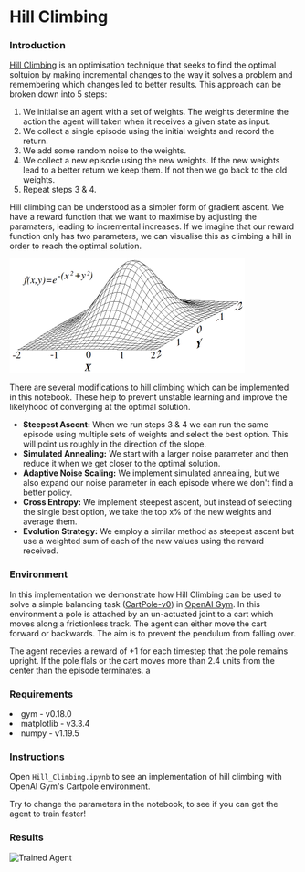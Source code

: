 [//]: # (Image References)

[image1]: https://user-images.githubusercontent.com/10624937/42135683-dde5c6f0-7d13-11e8-90b1-8770df3e40cf.gif "Trained Agent"

# Hill Climbing

### Introduction
[Hill Climbing](https://en.wikipedia.org/wiki/Hill_climbing) is an optimisation technique that seeks to find the optimal
soltuion by making incremental changes to the way it solves a problem and remembering which changes led to better results. 
This approach can be broken down into 5 steps:
1. We initialise an agent with a set of weights. The weights determine the action the agent will taken when it receives 
   a given state as input.
2. We collect a single episode using the initial weights and record the return.
3. We add some random noise to the weights.
4. We collect a new episode using the new weights. If the new weights lead to a better return we keep them. If not then 
   we go back to the old weights.
5. Repeat steps 3 & 4.   

Hill climbing can be understood as a simpler form of gradient ascent. We have a reward function that we want to maximise 
by adjusting the paramaters, leading to incremental increases. If we imagine that our reward function only has two 
parameters, we can visualise this as climbing a hill in order to reach the optimal solution.

![Hill_Climbing.png](Hill_Climbing.png "https://en.wikipedia.org/wiki/Hill_climbing#/media/File:Hill_climb.png")

There are several modifications to hill climbing which can be implemented in this notebook. These help to prevent 
unstable learning and improve the likelyhood of converging at the optimal solution.
- <b>Steepest Ascent:</b> When we run steps 3 & 4 we can run the same episode using multiple sets of weights and select 
  the best option. This will point us roughly in the direction of the slope.
- <b>Simulated Annealing:</b> We start with a larger noise parameter and then reduce it when we get closer to the optimal 
  solution.
- <b>Adaptive Noise Scaling:</b> We implement simulated annealing, but we also expand our noise parameter in each episode
  where we don't find a better policy.
- <b>Cross Entropy:</b> We implement steepest ascent, but instead of selecting the single best option, we take the top x% 
  of the new weights and average them.
- <b>Evolution Strategy:</b> We employ a similar method as steepest ascent but use a weighted sum of each of the new values
  using the reward received.

### Environment
In this implementation we demonstrate how Hill Climbing can be used to solve a simple balancing task 
([CartPole-v0](https://gym.openai.com/envs/CartPole-v0/)) in [OpenAI Gym](https://gym.openai.com/). In this environment 
a pole is attached by an un-actuated joint to  a cart which moves along a frictionless track. The agent can either move
the cart forward or backwards. The aim is to prevent the pendulum from falling over.

The agent recevies a reward of +1 for each timestep that the pole remains upright. If the pole flals or the cart moves 
more than 2.4 units from the center than the episode terminates.
 a
### Requirements
<li>gym - v0.18.0</li>
<li>matplotlib - v3.3.4</li>
<li>numpy - v1.19.5</li>

### Instructions

Open `Hill_Climbing.ipynb` to see an implementation of hill climbing  with OpenAI Gym's Cartpole environment.

Try to change the parameters in the notebook, to see if you can get the agent to train faster!

### Results


![Trained Agent][image1]